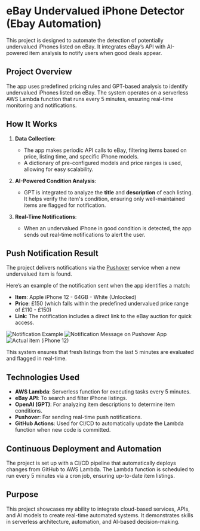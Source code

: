 # eBay Undervalued iPhone Detector (Ebay Automation)

This project is designed to automate the detection of potentially undervalued iPhones listed on eBay. It integrates eBay’s API with AI-powered item analysis to notify users when good deals appear.

## Project Overview
The app uses predefined pricing rules and GPT-based analysis to identify undervalued iPhones listed on eBay. The system operates on a serverless AWS Lambda function that runs every 5 minutes, ensuring real-time monitoring and notifications.

## How It Works

1. **Data Collection**:
   - The app makes periodic API calls to eBay, filtering items based on price, listing time, and specific iPhone models. 
   - A dictionary of pre-configured models and price ranges is used, allowing for easy scalability.

2. **AI-Powered Condition Analysis**:
   - GPT is integrated to analyze the **title** and **description** of each listing. It helps verify the item's condition, ensuring only well-maintained items are flagged for notification.

3. **Real-Time Notifications**:
   - When an undervalued iPhone in good condition is detected, the app sends out real-time notifications to alert the user.

## Push Notification Result

The project delivers notifications via the [Pushover](https://pushover.net/) service when a new undervalued item is found.

Here’s an example of the notification sent when the app identifies a match:
- **Item**: Apple iPhone 12 - 64GB - White (Unlocked)
- **Price**: £150 (which falls within the predefined undervalued price range of £110 - £150)
- **Link**: The notification includes a direct link to the eBay auction for quick access.

![Notification Example](https://jaku-mika-media-bucket.s3.eu-west-2.amazonaws.com/IMG_7995+Small.jpeg)
![Notification Message on Pushover App](https://jaku-mika-media-bucket.s3.eu-west-2.amazonaws.com/IMG_8014+Medium.jpeg)
![Actual item (iPhone 12)](path_to_your_image)

This system ensures that fresh listings from the last 5 minutes are evaluated and flagged in real-time.

## Technologies Used
- **AWS Lambda**: Serverless function for executing tasks every 5 minutes.
- **eBay API**: To search and filter iPhone listings.
- **OpenAI (GPT)**: For analyzing item descriptions to determine item conditions.
- **Pushover**: For sending real-time push notifications.
- **GitHub Actions**: Used for CI/CD to automatically update the Lambda function when new code is committed.

## Continuous Deployment and Automation
The project is set up with a CI/CD pipeline that automatically deploys changes from GitHub to AWS Lambda. The Lambda function is scheduled to run every 5 minutes via a cron job, ensuring up-to-date item listings.

## Purpose
This project showcases my ability to integrate cloud-based services, APIs, and AI models to create real-time automated systems. It demonstrates skills in serverless architecture, automation, and AI-based decision-making.